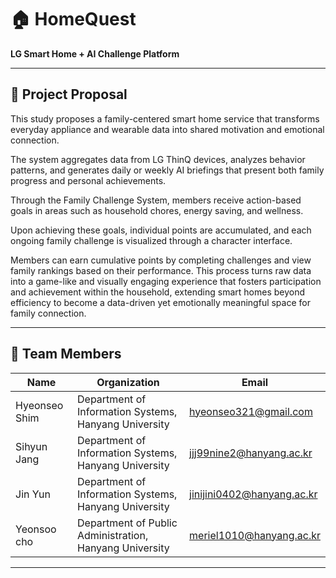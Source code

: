 # 🏠 HomeQuest
**LG Smart Home + AI Challenge Platform**

---

## 📌 Project Proposal

This study proposes a family-centered smart home service that transforms everyday appliance and wearable data into shared motivation and emotional connection.

The system aggregates data from LG ThinQ devices, analyzes behavior patterns, and generates daily or weekly AI briefings that present both family progress and personal achievements.

Through the Family Challenge System, members receive action-based goals in areas such as household chores, energy saving, and wellness.

Upon achieving these goals, individual points are accumulated, and each ongoing family challenge is visualized through a character interface.

Members can earn cumulative points by completing challenges and view family rankings based on their performance.
This process turns raw data into a game-like and visually engaging experience that fosters participation and achievement within the household, extending smart homes beyond efficiency to become a data-driven yet emotionally meaningful space for family connection.

---

## 👥 Team Members
| Name | Organization | Email |
|------|-------------|--------|
| Hyeonseo Shim | Department of Information Systems, Hanyang University | hyeonseo321@gmail.com |
| Sihyun Jang | Department of Information Systems, Hanyang University | jjj99nine2@hanyang.ac.kr |
| Jin Yun | Department of Information Systems, Hanyang University | jinijini0402@hanyang.ac.kr |
| Yeonsoo cho | Department of Public Administration, Hanyang University | meriel1010@hanyang.ac.kr |

---


